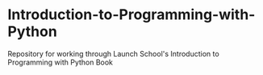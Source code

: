 # Introduction-to-Programming-with-Python
Repository for working through Launch School's Introduction to Programming with Python Book
